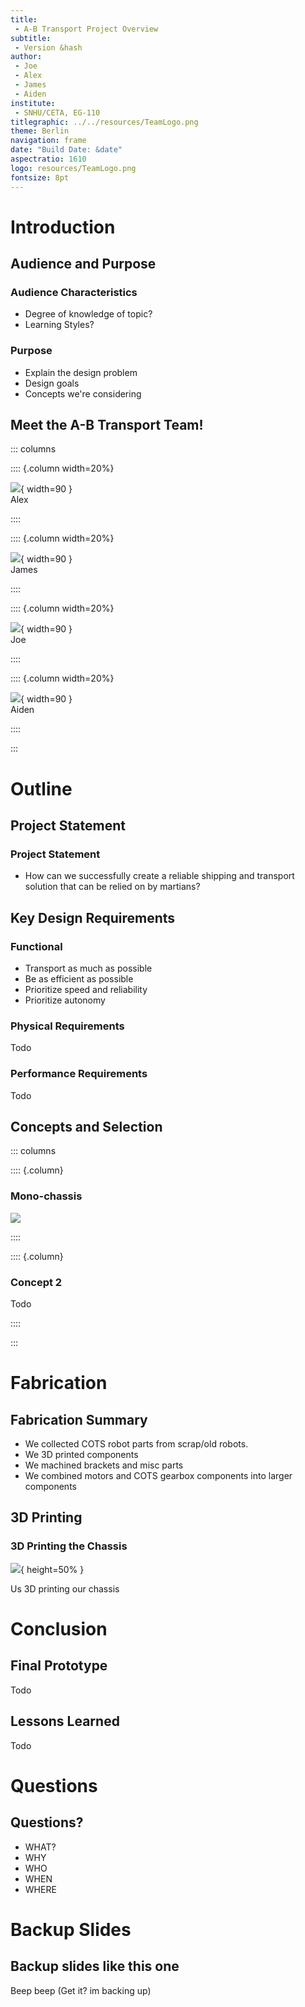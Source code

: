 ```yaml
---
title:
 - A-B Transport Project Overview
subtitle:
 - Version &hash
author:
 - Joe
 - Alex
 - James
 - Aiden
institute:
 - SNHU/CETA, EG-110
titlegraphic: ../../resources/TeamLogo.png
theme: Berlin
navigation: frame
date: "Build Date: &date"
aspectratio: 1610
logo: resources/TeamLogo.png
fontsize: 8pt
---
```


# Introduction

## Audience and Purpose

### Audience Characteristics

 - Degree of knowledge of topic?
 - Learning Styles?

### Purpose

 - Explain the design problem
 - Design goals
 - Concepts we're considering


## Meet the A-B Transport Team!

::: columns

:::: {.column width=20%}

![](resources/team_members/alex.jpg){ width=90 }  
Alex

::::

:::: {.column width=20%}

![](resources/team_members/james.jpg){ width=90 }  
James

::::

:::: {.column width=20%}

![](resources/team_members/joe.jpg){ width=90 }  
Joe

::::

:::: {.column width=20%}

![](resources/team_members/aiden.jpg){ width=90 }  
Aiden

::::

:::

# Outline

## Project Statement

### Project Statement

 - How can we successfully create a reliable shipping and transport solution that can be relied on by martians?

## Key Design Requirements

### Functional
 - Transport as much as possible
 - Be as efficient as possible
 - Prioritize speed and reliability
 - Prioritize autonomy

### Physical Requirements

Todo

### Performance Requirements

Todo

## Concepts and Selection

::: columns

:::: {.column}

### Mono-chassis

![](resources/MonoChassis.png)

::::

:::: {.column}

### Concept 2

Todo

::::

:::


# Fabrication

## Fabrication Summary

 - We collected COTS robot parts from scrap/old robots.
 - We 3D printed components
 - We machined brackets and misc parts
 - We combined motors and COTS gearbox components into larger components

## 3D Printing

### 3D Printing the Chassis

![](resources/3DPrinting.png){ height=50% }

Us 3D printing our chassis


# Conclusion

## Final Prototype

Todo

## Lessons Learned

Todo


# Questions

## Questions?

 - WHAT?
 - WHY
 - WHO
 - WHEN
 - WHERE


# Backup Slides

## Backup slides like this one

Beep beep
(Get it? im backing up)
